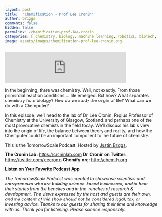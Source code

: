 ```yaml
---
layout: post
title:  "Chemification - Prof Lee Cronin"
author: briggs
comments: false
hidden: false
permalink: /chemification-prof-lee-cronin
categories: [ chemistry, biology, machine learning, robotics, biotech, research ]
image: assets/images/chemification-prof-lee-cronin.png
---
```


<iframe src="https://anchor.fm/tomorrowscale/embed/episodes/Chemification---Prof--Lee-Cronin-ecajia" height="102px" width="400px" frameborder="0" scrolling="no"></iframe>

In the beginning, there was chemistry. Well, not exactly. From those primordial reaction conditions … life emerged. But how? What separates chemistry from biology? How do we study the origin of life? What can we do with a Chemputer?

In this episode, we’ll head to the lab of Dr. Lee Cronin, Regius Professor of Chemistry at the University of Glasgow, Scotland, and perhaps one of the most provocative chemists in the field today. We'll discuss his lab's view into the origin of life, the balance between theory and reality, and how the Chemputer could be an important component to the future of chemistry. 

This is the TomorrowScale Podcast. Hosted by [Justin Briggs](https://www.linkedin.com/in/briggsly).

**The Cronin Lab:** https://croninlab.com
**Dr. Cronin on Twitter:** https://twitter.com/leecronin
**Chemify.org:** http://chemify.org

**Listen on [Your Favorite Podcast App](https://anchor.fm/tomorrowscale/)**

*The TomorrowScale Podcast was created to showcase scientists and entrepreneurs who are building science-based businesses, and to hear their stories from the benches and in the trenches of research & development. The views expressed by the host and guests are their own, and the content of this show should not be considered legal, tax, or investing advice. Thanks to our guests for sharing their time and knowledge with us. Thank you for listening. Please science responsibly.*